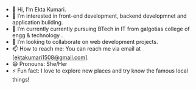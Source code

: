 - 👋 Hi, I’m Ekta Kumari.
- 👀 I’m interested in front-end development, backend developmnet and application building.
- 🌱 I’m currently currently pursuing BTech in IT from galgotias college of engg & technology .
- 💞️ I’m looking to collaborate on web development projects.
- 📫 How to reach me: You can reach me via email at [ektakumari1508@gmail.com].
- 😄 Pronouns: She/Her
- ⚡ Fun fact: I love to explore new places and try know the famous local things!

